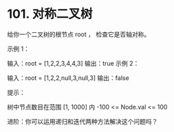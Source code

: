 # 101. 对称二叉树
给你一个二叉树的根节点 root ， 检查它是否轴对称。

 

示例 1：


输入：root = [1,2,2,3,4,4,3]
输出：true
示例 2：


输入：root = [1,2,2,null,3,null,3]
输出：false
 

提示：

树中节点数目在范围 [1, 1000] 内
-100 <= Node.val <= 100
 

进阶：你可以运用递归和迭代两种方法解决这个问题吗？
